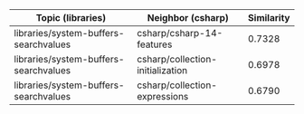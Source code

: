 | Topic (libraries) | Neighbor (csharp) | Similarity |
|-------------|-------------------|------------|
| libraries/system-buffers-searchvalues | csharp/csharp-14-features | 0.7328 |
| libraries/system-buffers-searchvalues | csharp/collection-initialization | 0.6978 |
| libraries/system-buffers-searchvalues | csharp/collection-expressions | 0.6790 |
